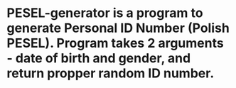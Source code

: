 # PESEL-generator is a program to generate Personal ID Number (Polish PESEL). Program takes 2 arguments - date of birth and gender, and return propper random ID number.
